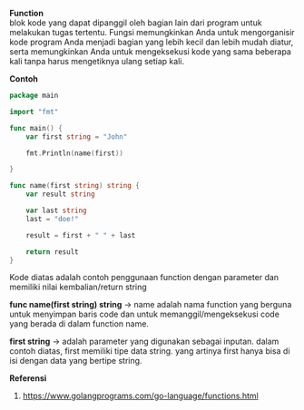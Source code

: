 <b>Function</b><br>
blok kode yang dapat dipanggil oleh bagian lain dari program untuk melakukan tugas tertentu. Fungsi memungkinkan Anda untuk mengorganisir kode program Anda menjadi bagian yang lebih kecil dan lebih mudah diatur, serta memungkinkan Anda untuk mengeksekusi kode yang sama beberapa kali tanpa harus mengetiknya ulang setiap kali.

<b>Contoh</b>

```go
package main

import "fmt"

func main() {
	var first string = "John"

	fmt.Println(name(first))

}

func name(first string) string {
	var result string

	var last string
	last = "doe!"

	result = first + " " + last

	return result
}
```

Kode diatas adalah contoh penggunaan function dengan parameter dan memiliki nilai kembalian/return string

<b>func name(first string) string</b> -> name adalah nama function yang berguna untuk menyimpan baris code dan untuk memanggil/mengeksekusi code yang berada di dalam function name.

<b>first string</b> -> adalah parameter yang digunakan sebagai inputan. dalam contoh diatas, first memiliki tipe data string. yang artinya first hanya bisa di isi dengan data yang bertipe string.



<b>Referensi</b><br>
1. https://www.golangprograms.com/go-language/functions.html